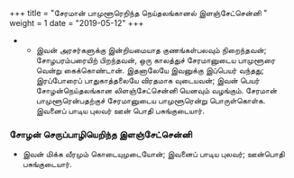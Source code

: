 ﻿+++
title = "சேரமான் பாமுளூரெறிந்த நெய்தலங்கானல் இளஞ்சேட்சென்னி  "
weight = 1
date = "2019-05-12"
+++


- -  இவன் அரசர்களுக்கு இன்றியமையாத குணங்கள்பலவும் நிறைந்தவன்; சோழபரம்பரையிற் பிறந்தவன், ஒரு காலத்துச் சேரமானுடைய பாமுளூரை வென்று கைக்கொண்டான். இதனாலேயே இவனுக்கு இப்பெயர் வந்தது; இரப்போரைப் பாதுகாத்தலையே விரதமாக வுடையவன்; இவன் பெயர் சோழன்நெய்தலங்கான லிளஞ்சேட்சென்னி யெனவும் வழங்கும். சேரமான் பாமுளூரென்பதற்குச் சேரமானுடைய பாமுளூரென்று பொருள்கொள்க. இவனைப் பாடிய புலவர் ஊன் பொதி பசுங்குடையார். 
### சோழன் செருப்பாழியெறிந்த இளஞ்சேட்சென்னி  
-  இவன் மிக்க வீரமும் கொடையுமுடையோன்; இவனைப் பாடிய புலவர்; ஊன்பொதி பசுங்குடையார். 
